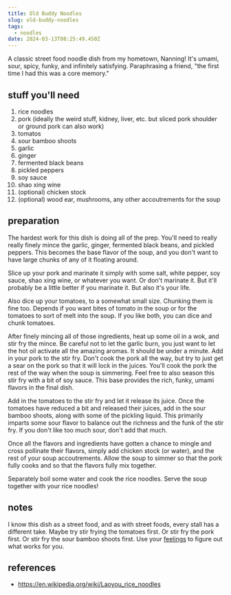 ```yaml
---
title: Old Buddy Noodles
slug: old-buddy-noodles
tags:
  - noodles
date: 2024-03-13T08:25:49.450Z
---
```

A﻿ classic street food noodle dish from my hometown, Nanning! It's umami, sour, spicy, funky, and infinitely satisfying. Paraphrasing a friend, "the first time I had this was a core memory."

## stuff you'll need

1. rice noodles
2. pork (ideally the weird stuff, kidney, liver, etc. but sliced pork shoulder or ground pork can also work)
3. t﻿omatos
4. s﻿our bamboo shoots
5. g﻿arlic
6. g﻿inger
7. f﻿ermented black beans
8. p﻿ickled peppers
9. s﻿oy sauce
10. s﻿hao xing wine
11. (﻿optional) chicken stock
12. (﻿optional) wood ear, mushrooms, any other accoutrements for the soup

## preparation

T﻿he hardest work for this dish is doing all of the prep. You'll need to really really finely mince the garlic, ginger, fermented black beans, and pickled peppers. This becomes the base flavor of the soup, and you don't want to have large chunks 
of any of it floating around.

S﻿lice up your pork and marinate it simply with some salt, white pepper, soy sauce, shao xing wine, or whatever you want. Or don't marinate it. But it'll probably be a little better if you marinate it. But also it's your life.

A﻿lso dice up your tomatoes, to a somewhat small size. Chunking them is fine too. Depends if you want bites of tomato in the soup or for the tomatoes to sort of melt into the soup. If you like both, you can dice and chunk tomatoes.

A﻿fter finely mincing all of those ingredients, heat up some oil in a wok, and stir fry the mince. Be careful not to let the garlic burn, you just want to let the hot oil activate all the amazing aromas. It should be under a minute. Add in your pork to the stir fry. Don't cook the pork all the way, but try to just get a sear on the pork so that it will lock in the juices. You'll cook the pork the rest of the way when the soup is simmering. Feel free to also season this stir fry with a bit of soy sauce. This base provides the rich, funky, umami flavors in the final dish.

A﻿dd in the tomatoes to the stir fry and let it release its juice. Once the tomatoes have reduced a bit and released their juices, add in the sour bamboo shoots, along with some of the pickling liquid. This primarily imparts some sour flavor to balance out the richness and the funk of the stir fry. If you don't like too much sour, don't add that much.

O﻿nce all the flavors and ingredients have gotten a chance to mingle and cross pollinate their flavors, simply add chicken stock (or water), and the rest of your soup accoutrements. Allow the soup to simmer so that the pork fully cooks and so that the flavors fully mix together.

S﻿eparately boil some water and cook the rice noodles. Serve the soup together with your rice noodles!

## notes

I know this dish as a street food, and as with street foods, every stall has a different take. Maybe try stir frying the tomatoes first. Or stir fry the pork first. Or stir fry the sour bamboo shoots first. Use your [feelings](/principles/cooking-with-feelings) to figure out what works for you.

## references

* https://en.wikipedia.org/wiki/Laoyou_rice_noodles